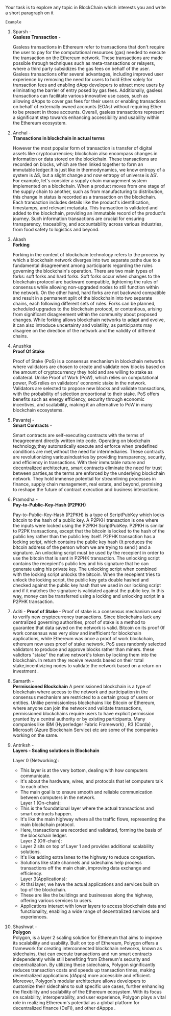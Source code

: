 Your task is to explore any topic in BlockChain which interests you and write a short paragraph on it

`Example`


1. Sparsh -
   <br><strong>Gasless Transaction</strong> -

   Gasless transactions in Ethereum refer to transactions that don't require the user to pay for the computational resources (gas) needed to execute the transaction on the Ethereum network. These transactions are made possible through techniques such as meta-transactions or relayers, where a third party subsidizes the gas fees on behalf of the user. Gasless transactions offer several advantages, including improved user experience by removing the need for users to hold Ether solely for transaction fees and enabling dApp developers to attract more users by eliminating the barrier of entry posed by gas fees. Additionally, gasless transactions can facilitate various innovative use cases, such as allowing dApps to cover gas fees for their users or enabling transactions on behalf of externally owned accounts (EOAs) without requiring Ether to be present in those accounts. Overall, gasless transactions represent a significant step towards enhancing accessibility and usability within the Ethereum ecosystem.


2. Anchal -
<br><strong>Transactions in blockchain in actual terms</strong>

    However the most popular form of transaction is  transfer of digital assets like cryptocurrencies; blockchain also encompass changes in information or data stored on the blockchain. These transactions are recorded on blocks, which are then linked together to form an immutable ledger.It is just like in thermodynamics, we know entropy of a system is ΔS, but a slight change and now entropy of universe is ΔS'. For example, let's consider a supply chain management system implemented on a blockchain. When a product moves from one stage of the supply chain to another, such as from manufacturing to distribution, this change in status is recorded as a transaction on the blockchain. Each transaction includes details like the product's identification, timestamps, and relevant metadata. This transaction is validated and added to the blockchain, providing an immutable record of the product's journey. Such information transactions are crucial for ensuring transparency, traceability, and accountability across various industries, from food safety to logistics and beyond.

3. Akash
   <br><strong>Forking</strong>

   Forking in the context of blockchain technology refers to the process by which a blockchain network diverges into two separate paths due to a fundamental disagreement among participants regarding the rules governing the blockchain's operation. There are two main types of forks: soft forks and hard forks. Soft forks occur when changes to the blockchain protocol are backward compatible, tightening the rules of consensus while allowing non-upgraded nodes to still function within the network. On the other hand, hard forks are not backward compatible and result in a permanent split of the blockchain into two separate chains, each following different sets of rules. Forks can be planned, scheduled upgrades to the blockchain protocol, or contentious, arising from significant disagreement within the community about proposed changes. While forking allows blockchain networks to adapt and evolve, it can also introduce uncertainty and volatility, as participants may disagree on the direction of the network and the validity of different chains.

4. Anushka
   <br><strong>Proof Of Stake</strong>

   Proof of Stake (PoS) is a consensus mechanism in blockchain networks where validators are chosen to create and validate new blocks based on the amount of cryptocurrency they hold and are willing to stake as collateral. Unlike Proof of Work (PoW), which relies on computational power, PoS relies on validators' economic stake in the network. Validators are selected to propose new blocks and validate transactions, with the probability of selection proportional to their stake. PoS offers benefits such as energy efficiency, security through economic incentives, and scalability, making it an alternative to PoW in many blockchain ecosystems.


5. Pavantej -
   <br><strong>Smart Contracts</strong> -
   
    Smart contracts are self-executing contracts with the terms of theagreement directly written into code. Operating on blockchain technology,they automatically execute and enforce when predefined conditions are met,without the need for intermediaries. These contracts are revolutionizing variousindustries by providing transparency, security, and efficiency in transactions. With their immutable nature and decentralized architecture, smart contracts eliminate the need for trust between parties,as the terms are enforced by the underlying blockchain network. They hold immense potential for streamlining processes in finance, supply chain management, real estate, and beyond, promising to reshape the future of contract execution and business interactions.


6. Pramodha -
   <br><strong>Pay-to-Public-Key-Hash (P2PKH) </strong>

   Pay-to-Public-Key-Hash (P2PKH) is a type of ScriptPubKey which locks bitcoin to the hash of a public key. A P2PKH transaction is one where the inputs were locked using the P2PKH ScriptPubKey. P2PKH is similar to P2PK transactions, except that the bitcoin is locked to the hash of the public key rather than the public key itself. P2PHK transaction has a locking script, which contains the public key hash (It produces the bitcoin address of the person whom we are trying to send ) and a signature. An unlocking script must be used by the recepient in order to use the bitcoin that is sent in P2PHK transaction. The unlocking script contains the recepient's public key and his signature that he can generate using his private key. The unlocking script when combined with the locking script unlocks the bitcoin. When the recepient tries to unlock the locking script, the public key gets double hashed and checked against the public key hash that we used in our locking script and if it matches the signature is validated against the public key. In this way, money can be transferred using a locking and unlocking script in a P2PHK transaction.

7. Aditi -
<strong>Proof of Stake -</strong>
Proof of stake is a consensus mechanism used to verify new cryptocurrency transactions.
Since blockchains lack any centralized governing authorities, proof of stake is a method to guarantee that data saved on the network is valid. 
Bitcoin on its proof 0f work consensus was very slow and inefficient for blockchain applications, while Ethereum was once a proof of work blockchain,
ethereum now uses proof of stake network. PoS uses randomly selected validators to produce and approve blocks rather than miners.
these validtors "stake" the native network's token by locking them into the blockchain.
In return they receive rewards based on their total stake,incentivizing nodes to validate the network based on a return on investment .

8. Samarth -
<br><strong>Permissioned Blockchain</strong>
A permissioned blockchain is a type of blockchain where access to the network and participation in the consensus mechanism are restricted to a certain group of users or entities. Unlike permissionless blockchains like Bitcoin or Ethereum, where anyone can join the network and validate transactions, permissioned blockchains require users to have explicit permission granted by a central authority or by existing participants.
Many companies like IBM (Hyperledger Fabric Framework) , R3 (Corda) , Microsoft (Azure Blockchain Service) etc are some of the companies working on the same.


9. Antriksh -
   <br><strong>Layers - Scaling solutions in Blockchain</strong>

   Layer 0 (Networking):
   - This layer is at the very bottom, dealing with how computers communicate.
   - It's about the hardware, wires, and protocols that let computers talk to each other.
   - The main goal is to ensure smooth and reliable communication between computers in the network.<br>
  Layer 1 (On-chain):
   - This is the foundational layer where the actual transactions and smart contracts happen.
   - It's like the main highway where all the traffic flows, representing the main blockchain protocol.
   - Here, transactions are recorded and validated, forming the basis of the blockchain ledger.<br>
  Layer 2 (Off-chain):
   - Layer 2 sits on top of Layer 1 and provides additional scalability solutions.
   - It's like adding extra lanes to the highway to reduce congestion.
   - Solutions like state channels and sidechains help process transactions off the main chain, improving data exchange and efficiency.<br>
  Layer 3(Applications):
   - At thsi layer, we have the actual applications and services built on top of the blockchain.
   - These are like the buildings and businesses along the highway, offering various services to users.
   - Applications interact with lower layers to access blockchain data and functionality, enabling a wide range of decentralized services and experiences.

10. Shashwat -
<br><strong>Polygon</strong><br>
   Polygon, is a layer 2 scaling solution for Ethereum that aims to improve its scalability and usability. Built on top of Ethereum, Polygon offers a framework for creating     interconnected blockchain networks, known as sidechains, that can execute transactions and run smart contracts independently while still benefiting from Ethereum's           security and decentralization. By utilizing these sidechains, Polygon significantly reduces transaction costs and speeds up transaction times, making decentralized           applications (dApps) more accessible and efficient. Moreover, Polygon's modular architecture allows developers to customize their sidechains to suit specific use cases, 
   further enhancing the flexibility and scalability of the Ethereum ecosystem. With its focus on scalability, interoperability, and user experience, Polygon plays a vital 
   role in realizing Ethereum's potential as a global platform for decentralized finance (DeFi), and other dAppps . 



